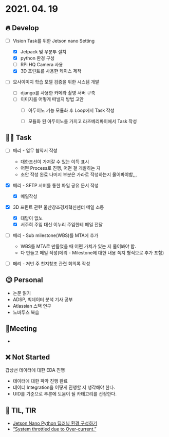 # 2021. 04. 19

## 🔥 Develop

- [ ] Vision Task를 위한 Jetson nano Setting
  - [x] Jetpack 및 우분투 설치
  - [x] python 환경 구성
  - [ ] RPi HQ Camera 사용
  - [x] 3D 프린트를 사용한 케이스 제작 
- [ ] 모사이미지 학습 모델 검증을 위한 시스템 개발

  - [ ] django를 사용한 카메라 촬영 서버 구축
  - [ ] 이미지를 어떻게 떠낼지 방법 고안
    - [ ] 아두이노 기능 모듈화 후 Loop에서 Task 작성
    - [ ] 모듈화 된 아두이노를 가지고 라즈베리파이에서 Task 작성



##  🏳‍🌈 Task

- [ ] 메리 - 업무 협약서 작성
  - 대한조선이 가져갈 수 있는 이득 표시
  - 어떤 Process로 진행, 어떤 걸 개발하는 지
  - 초안 작성 완료 나머지 부분은 가라로 작성하는지 물어봐야함,,,


- [x] 메리 - SFTP 서버를 통한 파일 공유 문서 작성
  - [x] 메일작성
- [x] 3D 프린트 관련 울산창조경제혁신센터 메일 소통
  - [x] 대답이 없노
  - [x] 서주희 주임 대신 이누리 주임한테 메일 전달
- [ ] 메리 - Sub milestone(WBS)를 MTA에 추가

  * WBS를 MTA로 만들었을 때 어떤 가치가 있는 지 물어봐야 함.
  * 다 만들고 메일 작성(메리 - Milestone에 대한 내용 쪽지 형식으로 추가 포함)


- [ ] 메리 - 저번 주 천지창조 관련 회의록 작성



## 😉 Personal

* 논문 읽기
* ADSP, 빅데이터 분석 기사 공부
* Atlassian 스택 연구
* 노바투스 복습




## :dizzy: ​Meeting

* 



## ❌ Not Started

갑상선 데이터에 대한 EDA 진행 

* 데이터에 대한 파악 진행 완료
* 데이터 Integration을 어떻게 진행할 지 생각해야 한다.
* UID를 기준으로 추론에 도움이 될 카테고리를 선정한다.



## 📸 TIL, TIR

* [Jetson Nano Python 딥러닝 환경 구성하기](https://kynk94.github.io/devlog/post/jetson-nano-conda)
* [“System throttled due to Over-current.”](https://forums.developer.nvidia.com/t/system-throttled-due-to-over-current/158055)
